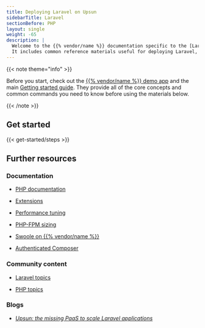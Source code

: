 ```yaml
---
title: Deploying Laravel on Upsun
sidebarTitle: Laravel
sectionBefore: PHP
layout: single
weight: -65
description: |
  Welcome to the {{% vendor/name %}} documentation specific to the [Laravel](https://www.laravel.com/) framework on {{% vendor/name %}}.
  It includes common reference materials useful for deploying Laravel, but also external community and blog resources that cover more advanced topics relevant for the framework.
---
```


{{< note theme="info" >}}

Before you start, check out the [{{% vendor/name %}} demo app](https://console.upsun.com/projects/create-project) and the main [Getting started guide](/get-started/here/_index.md). 
They provide all of the core concepts and common commands you need to know before using the materials below.

{{< /note >}}

## Get started

{{< get-started/steps >}}

## Further resources

### Documentation


- [PHP documentation](/languages/php/)

- [Extensions](/languages/php/extensions)

- [Performance tuning](/languages/php/tuning)

- [PHP-FPM sizing](/languages/php/fpm)

- [Swoole on {{% vendor/name %}}](/languages/php/swoole)

- [Authenticated Composer](/languages/php/composer-auth)

### Community content

- [Laravel topics](https://support.platform.sh/hc/en-us/search?utf8=%E2%9C%93&query=laravel)

- [PHP topics](https://support.platform.sh/hc/en-us/search?utf8=%E2%9C%93&query=php)


### Blogs

- [_Upsun: the missing PaaS to scale Laravel applications_](https://upsun.com/blog/paas-to-scale-laravel-apps/)

<!-- ## Video -->
